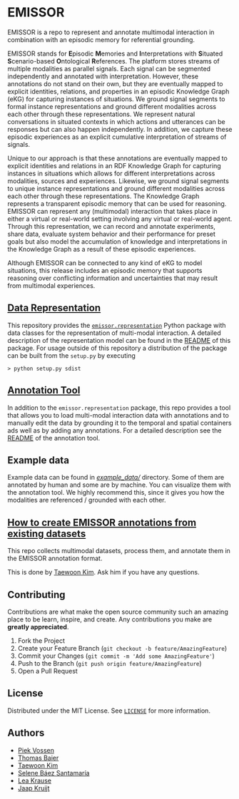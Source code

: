 # EMISSOR

EMISSOR is a repo to represent and annotate multimodal interaction in combination with an episodic memory for referential grounding.

EMISSOR stands for **E**pisodic **M**emories and **I**nterpretations with **S**ituated
**S**cenario-based **O**ntological **R**eferences.
The platform stores streams of multiple modalities as parallel signals.
Each signal can be segmented independently and annotated with interpretation.
However, these annotations do not stand on their own, but they are eventually mapped to explicit identities,
relations, and properties in an episodic Knowledge Graph (eKG) for capturing instances of situations.
We ground signal segments to formal instance representations and ground different modalities across each other
through these representations. We represent natural conversations in situated contexts in which actions and
utterances can be responses but can also happen independently. In addition, we capture these episodic experiences
as an explicit cumulative interpretation of streams of signals.

Unique to our approach is that these annotations are eventually mapped to explicit identities
and relations in an RDF Knowledge Graph for capturing instances in situations which allows for
different interpretations across modalities, sources and experiences.
Likewise, we ground signal segments to unique instance representations and
ground different modalities across each other through these representations.
The Knowledge Graph represents a transparent episodic memory that can be used for reasoning.
EMISSOR can represent any (multimodal) interaction that takes place in either a virtual or
real-world setting involving any virtual or real-world agent. Through this representation,
we can record and annotate experiments, share data, evaluate system behavior and their performance
for preset goals but also model the accumulation of knowledge and interpretations in the Knowledge Graph
as a result of these episodic experiences.

Although EMISSOR can be connected to any kind of eKG to model situations,
this release includes an episodic memory that supports reasoning over conflicting information and
uncertainties that may result from multimodal experiences.

## [Data Representation](emissor/representation/README.md)

This repository provides the [`emissor.representation`](emissor/representation/README.md) Python package with data classes for
the representation of multi-modal interaction. A detailed description of the representation model can be found in the
[README](emissor/representation/README.md) of this package. For usage outside of this repository a distribution of the
package can be built from the `setup.py` by executing

    > python setup.py sdist

## [Annotation Tool](emissor/annotation/README.md)

In addition to the `emissor.representation` package, this repo provides a tool that allows you to load multi-modal interaction
data with annotations and to manually edit the data by grounding it to the
temporal and spatial containers ads well as by adding any annotations. For a
detailed description see the [README](emissor/annotation/README.md) of the annotation
tool.

## Example data

Example data can be found in [*example_data/*](example_data) directory. Some of them are annotated by human and some are by machine. You can visualize them with the annotation tool. We highly recommend this, since it gives you how the modalities are referenced / grounded with each other.


## [How to create EMISSOR annotations from existing datasets](https://github.com/tae898/multimodal-datasets)

This repo collects multimodal datasets, process them, and annotate them in the EMISSOR annotation format.

This is done by [Taewoon Kim](https://tae898.github.io/). Ask him if you have any questions.

## Contributing

Contributions are what make the open source community such an amazing place to be learn, inspire, and create. Any contributions you make are **greatly appreciated**.

1. Fork the Project
2. Create your Feature Branch (`git checkout -b feature/AmazingFeature`)
3. Commit your Changes (`git commit -m 'Add some AmazingFeature'`)
4. Push to the Branch (`git push origin feature/AmazingFeature`)
5. Open a Pull Request

## License

Distributed under the MIT License. See [`LICENSE`](https://github.com/cltl/EMISSOR/blob/main/LICENCE) for more information.

## Authors
* [Piek Vossen](https://github.com/piekvossen)
* [Thomas Baier](https://github.com/numblr)
* [Taewoon Kim](https://tae898.github.io/)
* [Selene Báez Santamaría](https://selbaez.github.io/)
* [Lea Krause](https://github.com/orgs/cltl/people/lkra)
* [Jaap Kruijt]()
